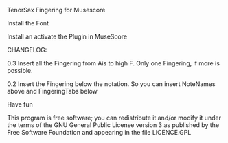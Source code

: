 TenorSax Fingering for Musescore

Install the Font 

Install an activate the Plugin in MuseScore

CHANGELOG:

0.3 Insert all the Fingering from Ais to high F. Only one Fingering, if more is possible. 

0.2 Insert the Fingering below the notation. So you can insert NoteNames above and FingeringTabs below 

Have fun

This program is free software; you can redistribute it and/or modify it under the terms of the GNU General Public License version 3 as published by the Free Software Foundation and appearing in the file LICENCE.GPL

